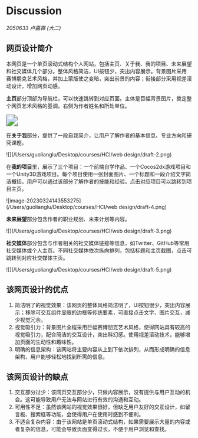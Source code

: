 # Discussion 

*2050633 卢嘉霖 (大二)*

## 网页设计简介

本网页是一个单页滚动式结构个人网站，包括主页、关于我、我的项目、未来展望和社交媒体几个部分。整体风格简洁，UI按钮少，突出内容展示。背景图片采用赛博朋克艺术风格，并加上蒙版使之变暗，突出前景的内容；衔接部分采用视差滚动设计，增加网页动感。

**主页**部分顶部为导航栏，可以快速跳转到对应页面。主体是巨幅背景图片，奠定整个网页艺术风格的基调。右侧为作者姓名和所处单位。

<img src="/Users/guolianglu/Desktop/courses/HCI/web design/draft-1.png" style="zoom:200%;" />

在**关于我**部分，提供了一段自我简介，让用户了解作者的基本信息、专业方向和研究课题。

![](/Users/guolianglu/Desktop/courses/HCI/web design/draft-2.png)

在**我的项目**里，展示了三个项目：一个前端自学作品、一个Cocos2dx游戏项目和一个Unity3D游戏项目。每个项目使用一张封面图片、一个标题和一段介绍文字简洁概括。用户可以通过该部分了解作者的技能和经验。点击对应项目可以跳转到项目主页。

![image-20230324143553275](/Users/guolianglu/Desktop/courses/HCI/web design/draft-4.png)

**未来展望**部分包含作者的职业规划、未来计划等内容。

![](/Users/guolianglu/Desktop/courses/HCI/web design/draft-3.png)

**社交媒体**部分包含与作者相关的社交媒体链接等信息，如Twitter、GitHub等常用社交媒体或个人主页。不同社交媒体依次纵向排列，包括标题和主页截图，点击可跳转到对应社交媒体主页。

![](/Users/guolianglu/Desktop/courses/HCI/web design/draft-5.png)

## 该网页设计的优点

1. 简洁明了的视觉效果：该网页的整体风格简洁明了，UI按钮很少，突出内容展示；移除可交互组件显眼的边框等传统要素，可直接点击文字、图片交互，减少视觉冗余。
2. 视觉吸引力：背景图片全程采用巨幅赛博朋克艺术风格，使得网站具有较高的视觉吸引力，配合简洁的交互设计，突出科幻感。使用视差滚动技术，能够增加页面的生动性和趣味性。
3. 明确的信息架构：该网站将主要内容从上到下依次排列，从而形成明确的信息架构，用户能够轻松地找到所需的信息。

## 该网页设计的缺点

1. 交互部分过少：该网页交互部分少，只做内容展示，没有提供与用户互动的机会。这可能导致用户无法与网站进行有效的沟通和互动。
2. 可用性不足：虽然该网站的视觉效果很好，但缺乏用户友好的交互设计，如留言板、搜索框等功能，会使得用户在使用时感到不便利。
3. 不适合复杂内容：由于该网站是单页滚动式结构，如果需要展示大量的内容或者复杂的信息，可能会导致页面变得过长，不便于用户浏览和查找。